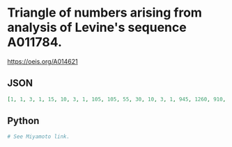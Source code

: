 # Triangle of numbers arising from analysis of Levine's sequence A011784\.
https://oeis.org/A014621
## JSON
```JSON
[1, 1, 3, 1, 15, 10, 3, 1, 105, 105, 55, 30, 10, 3, 1, 945, 1260, 910, 630, 350, 168, 76, 30, 10, 3, 1, 10395, 17325, 15750, 12880, 9135, 5789, 3381, 1806, 910, 434, 196, 76, 30, 10, 3, 1, 135135, 270270, 294525, 275275, 228375, 172200, 120960, 78519, 48006, 28336, 16065, 8609, 4461, 2166, 1018, 470, 196, 76, 30, 10, 3, 1]
```
## Python
```Python
# See Miyamoto link.
```
